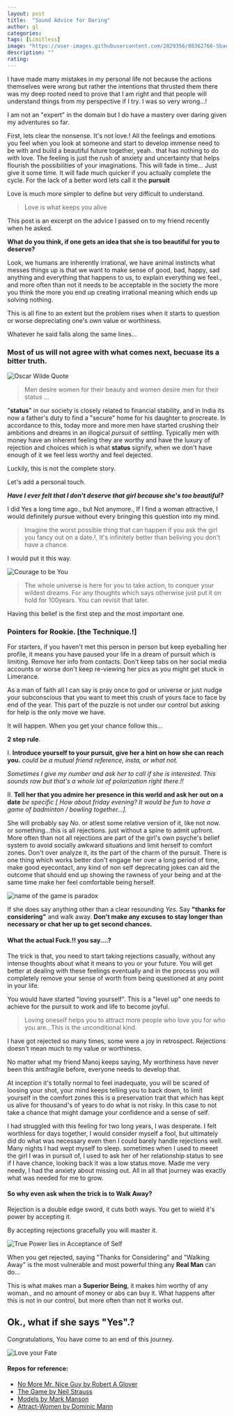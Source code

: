 ```yaml
---
layout: post
title:  "Sound Advice for Daring"
author: gl
categories:
tags: [Limitless]
image: "https://user-images.githubusercontent.com/2829356/88362766-5bae5c80-cd9b-11ea-9694-43967ed2ed59.jpg"
description: ""
rating: 
---
```


I have made many mistakes in my personal life not because the actions themselves were wrong but rather the intentions that thrusted them there was my deep rooted need to prove that I am right and that people will understand things from my perspective if I try. I was so very wrong...!

I am not an "expert" in the domain but I do have a mastery over daring given my adventures so far.

First, lets clear the nonsense. It's not love.!
All the feelings and emotions you feel when you look at someone and start to develop immense need to be with and build a beautiful future together, yeah.. that has nothing to do with love.
The feeling is just the rush of anxiety and uncertainty that helps flourish the possibilities of your imaginations.
This will fade in time... Just give it some time. It will fade much quicker if you actually complete the cycle.
For the lack of a better word lets call it the **pursuit**

Love is much more simpler to define but very difficult to understand.
> Love is what keeps you alive

This post is an excerpt on the advice I passed on to my friend recently when he asked.

**What do you think, if one gets an idea that she is too beautiful for you to deserve?**

Look, we humans are inherently irrational, we have animal instincts what messes things up is that we want to make sense of good, bad, happy, sad anything and everything that happens to us, to explain everything we feel., and more often than not it needs to be acceptable in the society the more you think the more you end up creating irrational meaning which ends up solving nothing.

This is all fine to an extent but the problem rises when it starts to question or worse depreciating one's own value or worthiness.

Whatever he said falls along the same lines...

### Most of us will not agree with what comes next, becuase its a bitter truth.

![Oscar Wilde Quote](https://user-images.githubusercontent.com/2829356/88017956-5f947180-cb44-11ea-8026-ba013389cad1.png)

> Men desire women for their beauty and women desire men for their status ...

"**status**" in our society is closely related to financial stability, and in India its now a father's duty to find a "secure" home for his daughter to procreate. In accordance to this, today more and more men have started crushing their ambitions and dreams in an illogical *pursuit* of *settling*. Typically men with money have an inherent feeling they are worthy and have the luxury of rejection and choices which is what **status** signify, when we don't have enough of it we feel less worthy and feel dejected. 

Luckily, this is not the complete story.

Let's add a personal touch.

***Have I ever felt that I don't deserve that girl because she's too beautiful?***

I did Yes a long time ago., but Not anymore., If I find a woman attractive, I would definitely pursue without every bringing this question into my mind.

> Imagine the worst possible thing that can happen if you ask the girl you fancy out on a date.!, It's infinitely better than beliving you don't have a chance.

I would put it this way.

![Courage to be You](https://qph.fs.quoracdn.net/main-qimg-87a8c62ef46985b6632ec1a66fee1502)

>The whole universe is here for you to take action, to conquer your wildest dreams. For any thoughts which says otherwise just put it on hold for 100years. You can revisit that later.

Having this belief is the first step and the most important one.

### Pointers for Rookie. [the Technique.!]
For starters, if you haven't met this person in person but keep eyeballing her profile, it means you have paused your life in a dream of pursuit which is limiting.
Remove her info from contacts. Don't keep tabs on her social media accounts or worse don't keep re-viewing her pics as you might get stuck in Limerance.

As a man of faith all I can say is pray once to god or universe or just nudge your subconscious that you want to meet this crush of yours face to face by end of the year. This part of the puzzle is not under our control but asking for help is the only move we have.

It will happen. When you get your chance follow this...

**2 step rule**.

I. **Introduce yourself to your pursuit, give her a hint on how she can reach you.**
*could be a mutual friend reference, insta, or what not.*

*Sometimes I give my number and ask her to call if she is interested. This sounds raw but that's a whole lot of polarization right there.!!*


II. **Tell her that you admire her presence in this world and ask her out on a date** *be specific [ How about friday evening? It would be fun to have a game of badminton / bowling together...].*

She will probably say *No*. or atlest some relative version of it, like not now. or something...this is all rejections. just without a spine to admit upfront.
More often than not all rejections are part of the girl's own psyche's belief system to avoid socially awkward situations and limit herself to comfort zones. Don't over analyze it, its the part of the charm of the pursuit. There is one thing which works better don't engage her over a long period of time, make good eyecontact, any kind of non self deprecating jokes can aid the outcome that should end up showing the rawness of your being and at the same time make her feel comfortable being herself.

![name of the game is paradox](https://i.pinimg.com/originals/88/ec/3c/88ec3c12cc7115d302f56226944f3b21.jpg)


If she does say anything other than a clear resounding *Yes*. Say **"thanks for considering"** and walk away.
**Don't make any excuses to stay longer than necessary or chat her up to get second chances.**

#### What the actual Fuck.!! you say....?
The trick is that, you need to start taking rejections casually, without any intense thoughts about what it means to you or your future.
You will get better at dealing with these feelings eventually and in the process you will completely remove your sense of worth from being questioned at any point in your life.

You would have started "loving yourself".
This is a "level up" one needs to achieve for the pursuit to work and life to become joyful.

> Loving oneself helps you to attract more people who love you for who you are...This is the unconditional kind.

I have got rejected so many times, some were a joy in retrospect. Rejections doesn't mean much to my value or worthiness.

No matter what my friend Manoj keeps saying, My worthiness have never been this antifragile before, everyone needs to develop that.

At inception it's totally normal to feel inadequate, you will be scared of loosing your shot, your mind keeps telling you to back down, to limit yourself in the comfort zones this is a preservation trait that which has kept us alive for thousand's of years to do what is not risky. In this case to not take a chance that might damage your confidence and a sense of self.

I had struggled with this feeling for two long years, I was desperate. I felt worthless for days together, I would consider myself a fool, but ultimately did do what was necessary even then I could barely handle rejections well.
Many nights I had wept myself to sleep. sometimes when I used to meeet the girl I was in pursuit of, I used to ask her of her relationship status to see if I have chance, looking back it was a low status move. Made me very needy, I had the anxiety about missing out. All in all that journey was exactly what was needed for me to grow.


#### So why even ask when the trick is to Walk Away?
Rejection is a double edge sword, it cuts both ways. You get to wield it's power by accepting it.

By accepting rejections gracefully you will master it.

![True Power lies in Acceptance of Self](https://thumbs.gfycat.com/AggressiveFeistyChamois-size_restricted.gif)

When you get rejected, saying "Thanks for Considering" and "Walking Away" is the most vulnerable and most powerful thing any **Real Man** can do...

This is what makes man a **Superior Being**, it makes him worthy of any woman., and no amount of money or abs can buy it.
What happens after this is not in our control, but more often than not it works out.

## Ok., what if she says "Yes".?
Congratulations, You have come to an end of this journey.

![Love your Fate](https://zsorohome.files.wordpress.com/2019/04/1200x1600_2.gif)

#### Repos for reference:
 * [No More Mr. Nice Guy by Robert A Glover](https://www.amazon.in/No-More-Mr-Nice-Guy/dp/0762415339)
 * [The Game by Neil Strauss](https://www.amazon.in/Game-Neil-Strauss/dp/0062312979)
 * [Models by Mark Manson](https://www.amazon.in/Models-Attract-Women-Through-Honesty/dp/1463750358)
 * [Attract-Women by Dominic Mann](https://www.amazon.in/Attract-Women-Unlock-Effortlessly-Become-ebook/dp/B06XFF1GDC)
 
